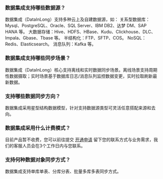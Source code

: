 ### 数据集成支持哪些数据源？
数据集成（DataInLong）支持多种云上及自建数据源，如：
关系型数据库：Mysql、PostgreSQL、Oracle、SQL Server、IBM DB2、达梦 DM、SAP HANA 等。
大数据存储：Hive、HDFS、HBase、Kudu、Clickhouse、DLC、Impala、Gbase、Tbase 等。
半结构化：FTP、SFTP、COS。
NoSQL：Redis、Elasticsearch。
消息队列：Kafka 等。

### 数据集成支持哪些同步场景？
数据集成（DataInLong）核心支持离线和实时数据同步场景。离线场景支持周期性数据摄取；实时场景基于数据库日志/消息队列监控数据变更，实时拉取刷新最新数据。

### 支持哪些数据同步方向？
数据集成采用星型结构数据模型，针对支持数据源类型可灵活任意搭配来源和去向。

### 数据集成采用什么计费模式？
目前产品暂不收费，您可以前往提交 [开通申请](https://cloud.tencent.com/apply/p/u4d608sy53i) 留下您的联系方式与业务需求，我们的客服人员会在3个工作日内与您联系。

### 支持何种数据对象同步方式？
数据集成支持单库单表、分库分表、批量多库多表同步方式。

